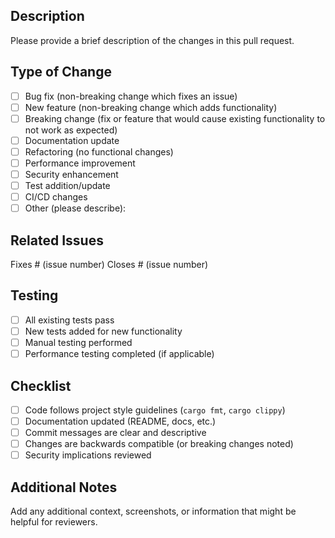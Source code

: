 ## Description

Please provide a brief description of the changes in this pull request.

## Type of Change

- [ ] Bug fix (non-breaking change which fixes an issue)
- [ ] New feature (non-breaking change which adds functionality)
- [ ] Breaking change (fix or feature that would cause existing functionality to not work as expected)
- [ ] Documentation update
- [ ] Refactoring (no functional changes)
- [ ] Performance improvement
- [ ] Security enhancement
- [ ] Test addition/update
- [ ] CI/CD changes
- [ ] Other (please describe):

## Related Issues

Fixes # (issue number)
Closes # (issue number)

## Testing

- [ ] All existing tests pass
- [ ] New tests added for new functionality
- [ ] Manual testing performed
- [ ] Performance testing completed (if applicable)

## Checklist

- [ ] Code follows project style guidelines (`cargo fmt`, `cargo clippy`)
- [ ] Documentation updated (README, docs, etc.)
- [ ] Commit messages are clear and descriptive
- [ ] Changes are backwards compatible (or breaking changes noted)
- [ ] Security implications reviewed

## Additional Notes

Add any additional context, screenshots, or information that might be helpful for reviewers.